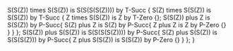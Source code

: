S(S(Z)) times S(S(Z)) is S(S(S(S(Z)))) by T-Succ {
S(Z) times S(S(Z)) is S(S(Z)) by T-Succ {
Z times S(S(Z)) is Z by T-Zero {};
S(S(Z)) plus Z is S(S(Z)) by P-Succ{
S(Z) plus Z is S(Z) by P-Succ{
Z plus Z is Z by P-Zero {}
}
}
};
S(S(Z)) plus S(S(Z)) is S(S(S(S(Z)))) by P-Succ{
S(Z) plus S(S(Z)) is S(S(S(Z))) by P-Succ{
Z plus S(S(Z)) is S(S(Z)) by P-Zero {}
}
};
}